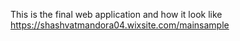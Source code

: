 This is the final web application and  how it look like
https://shashvatmandora04.wixsite.com/mainsample
